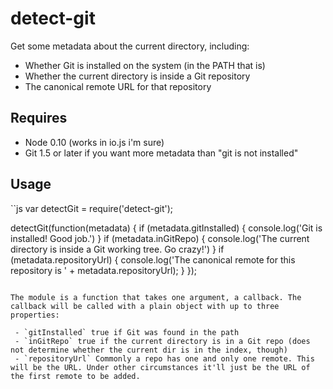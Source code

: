# detect-git

Get some metadata about the current directory, including:
 - Whether Git is installed on the system (in the PATH that is)
 - Whether the current directory is inside a Git repository
 - The canonical remote URL for that repository

## Requires
 - Node 0.10 (works in io.js i'm sure)
 - Git 1.5 or later if you want more metadata than "git is not installed"

## Usage

``js
var detectGit = require('detect-git');

detectGit(function(metadata) {
    if (metadata.gitInstalled) {
        console.log('Git is installed! Good job.')
    }
    if (metadata.inGitRepo) {
        console.log('The current directory is inside a Git working tree. Go crazy!')
    }
    if (metadata.repositoryUrl) {
        console.log('The canonical remote for this repository is ' + metadata.repositoryUrl);
    }
});
```

The module is a function that takes one argument, a callback. The callback will be called with a plain object with up to three properties:

 - `gitInstalled` true if Git was found in the path
 - `inGitRepo` true if the current directory is in a Git repo (does not determine whether the current dir is in the index, though)
 - `repositoryUrl` Commonly a repo has one and only one remote. This will be the URL. Under other circumstances it'll just be the URL of the first remote to be added.


